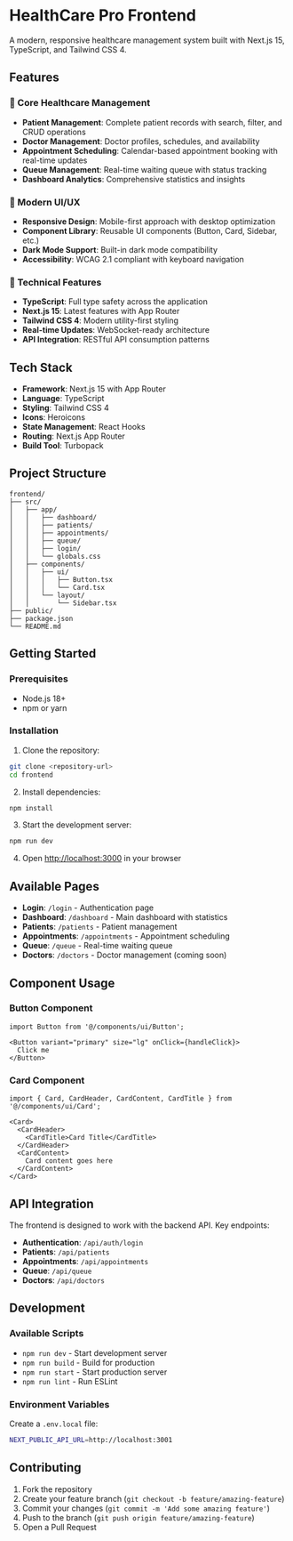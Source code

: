 # HealthCare Pro Frontend

A modern, responsive healthcare management system built with Next.js 15, TypeScript, and Tailwind CSS 4.

## Features

### 🏥 Core Healthcare Management
- **Patient Management**: Complete patient records with search, filter, and CRUD operations
- **Doctor Management**: Doctor profiles, schedules, and availability
- **Appointment Scheduling**: Calendar-based appointment booking with real-time updates
- **Queue Management**: Real-time waiting queue with status tracking
- **Dashboard Analytics**: Comprehensive statistics and insights

### 🎨 Modern UI/UX
- **Responsive Design**: Mobile-first approach with desktop optimization
- **Component Library**: Reusable UI components (Button, Card, Sidebar, etc.)
- **Dark Mode Support**: Built-in dark mode compatibility
- **Accessibility**: WCAG 2.1 compliant with keyboard navigation

### 🔧 Technical Features
- **TypeScript**: Full type safety across the application
- **Next.js 15**: Latest features with App Router
- **Tailwind CSS 4**: Modern utility-first styling
- **Real-time Updates**: WebSocket-ready architecture
- **API Integration**: RESTful API consumption patterns

## Tech Stack

- **Framework**: Next.js 15 with App Router
- **Language**: TypeScript
- **Styling**: Tailwind CSS 4
- **Icons**: Heroicons
- **State Management**: React Hooks
- **Routing**: Next.js App Router
- **Build Tool**: Turbopack

## Project Structure

```
frontend/
├── src/
│   ├── app/
│   │   ├── dashboard/
│   │   ├── patients/
│   │   ├── appointments/
│   │   ├── queue/
│   │   ├── login/
│   │   └── globals.css
│   ├── components/
│   │   ├── ui/
│   │   │   ├── Button.tsx
│   │   │   └── Card.tsx
│   │   └── layout/
│   │       └── Sidebar.tsx
├── public/
├── package.json
└── README.md
```

## Getting Started

### Prerequisites
- Node.js 18+ 
- npm or yarn

### Installation

1. Clone the repository:
```bash
git clone <repository-url>
cd frontend
```

2. Install dependencies:
```bash
npm install
```

3. Start the development server:
```bash
npm run dev
```

4. Open [http://localhost:3000](http://localhost:3000) in your browser

## Available Pages

- **Login**: `/login` - Authentication page
- **Dashboard**: `/dashboard` - Main dashboard with statistics
- **Patients**: `/patients` - Patient management
- **Appointments**: `/appointments` - Appointment scheduling
- **Queue**: `/queue` - Real-time waiting queue
- **Doctors**: `/doctors` - Doctor management (coming soon)

## Component Usage

### Button Component
```tsx
import Button from '@/components/ui/Button';

<Button variant="primary" size="lg" onClick={handleClick}>
  Click me
</Button>
```

### Card Component
```tsx
import { Card, CardHeader, CardContent, CardTitle } from '@/components/ui/Card';

<Card>
  <CardHeader>
    <CardTitle>Card Title</CardTitle>
  </CardHeader>
  <CardContent>
    Card content goes here
  </CardContent>
</Card>
```

## API Integration

The frontend is designed to work with the backend API. Key endpoints:

- **Authentication**: `/api/auth/login`
- **Patients**: `/api/patients`
- **Appointments**: `/api/appointments`
- **Queue**: `/api/queue`
- **Doctors**: `/api/doctors`

## Development

### Available Scripts

- `npm run dev` - Start development server
- `npm run build` - Build for production
- `npm run start` - Start production server
- `npm run lint` - Run ESLint

### Environment Variables

Create a `.env.local` file:
```bash
NEXT_PUBLIC_API_URL=http://localhost:3001
```

## Contributing

1. Fork the repository
2. Create your feature branch (`git checkout -b feature/amazing-feature`)
3. Commit your changes (`git commit -m 'Add some amazing feature'`)
4. Push to the branch (`git push origin feature/amazing-feature`)
5. Open a Pull Request

